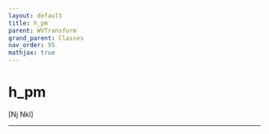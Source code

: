 ```yaml
---
layout: default
title: h_pm
parent: WVTransform
grand_parent: Classes
nav_order: 95
mathjax: true
---
```


#  h_pm

[Nj Nkl]


---


